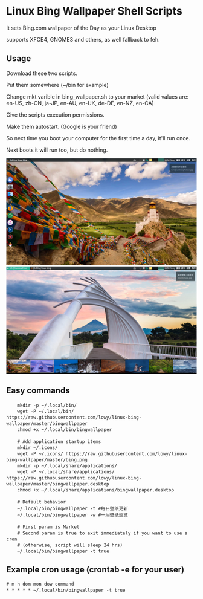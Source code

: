 # Linux Bing Wallpaper Shell Scripts

It sets Bing.com wallpaper of the Day as your Linux Desktop

supports XFCE4, GNOME3 and others, as well fallback to feh.

## Usage

Download these two scripts.

Put them somewhere (~/bin for example)

Change mkt varible in bing_wallpaper.sh to your market (valid values are: en-US, zh-CN, ja-JP, en-AU, en-UK, de-DE, en-NZ, en-CA)

Give the scripts execution permissions.

Make them autostart. (Google is your friend)

So next time you boot your computer for the first time a day, it'll run once.

Next boots it will run too, but do nothing.

<img src="screenshots/screenshot1.png?raw=true" title="screenshot1" />

<img src="screenshots/screenshot2.png?raw=true" title="screenshot2" />

## Easy commands

        mkdir -p ~/.local/bin/
        wget -P ~/.local/bin/ https://raw.githubusercontent.com/lowy/linux-bing-wallpaper/master/bingwallpaper 
        chmod +x ~/.local/bin/bingwallpaper
        
        # Add application startup items
        mkdir ~/.icons/
        wget -P ~/.icons/ https://raw.githubusercontent.com/lowy/linux-bing-wallpaper/master/bing.png
        mkdir -p ~/.local/share/applications/
        wget -P ~/.local/share/applications/ https://raw.githubusercontent.com/lowy/linux-bing-wallpaper/master/bingwallpaper.desktop 
        chmod +x ~/.local/share/applications/bingwallpaper.desktop
        
        # Default behavior
        ~/.local/bin/bingwallpaper -t #每日壁纸更新
		~/.local/bin/bingwallpaper -w #一周壁纸巡览

        # First param is Market
        # Second param is true to exit immediately if you want to use a cron
        # (otherwise, script will sleep 24 hrs)
        ~/.local/bin/bingwallpaper -t true

## Example cron usage (crontab -e for your user)
```
# m h dom mon dow command
* * * * * ~/.local/bin/bingwallpaper -t true
```
